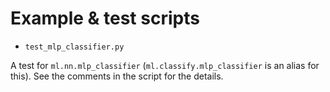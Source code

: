# Example & test scripts

- `test_mlp_classifier.py`

A test for `ml.nn.mlp_classifier` (`ml.classify.mlp_classifier` is an alias for this).
See the comments in the script for the details.